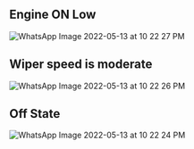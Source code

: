 ## Engine ON Low

![WhatsApp Image 2022-05-13 at 10 22 27 PM](https://user-images.githubusercontent.com/102039911/168416671-3ca859aa-b4e8-40a5-b3f4-8cdbfb519962.jpeg)

## Wiper speed is moderate

![WhatsApp Image 2022-05-13 at 10 22 26 PM](https://user-images.githubusercontent.com/102039911/168416688-90f93876-9eb0-4c0b-a9ce-529553c52c92.jpeg)

## Off State

![WhatsApp Image 2022-05-13 at 10 22 24 PM](https://user-images.githubusercontent.com/102039911/168416685-ecbda8ec-6106-4f33-a333-4e78b19c2e1d.jpeg)
